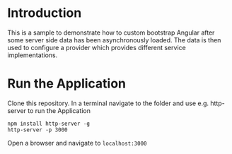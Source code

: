 # Introduction
This is a sample to demonstrate how to custom bootstrap Angular after some server side data has been asynchronously loaded. The data is then used to configure a provider which provides different service implementations.

# Run the Application
Clone this repository. In a terminal navigate to the folder and use e.g. http-server to run the Application

```
npm install http-server -g
http-server -p 3000
```

Open a browser and navigate to `localhost:3000`

